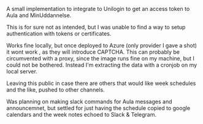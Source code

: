 A small implementation to integrate to Unilogin to get an access token to Aula and MinUddannelse.

This is for sure not as intended, but I was unable to find a way to setup authentication with tokens or certificates. 

Works fine locally, but once deployed to Azure (only provider I gave a shot) it wont work , as they will introduce CAPTCHA. This can probably be circumvented with a proxy, since the image runs fine on my machine, but I could not be bothered. Instead I'm extracting the data with a cronjob on my local server.

Leaving this public in case there are others that would like week schedules and the like, pushed to other channels. 

Was planning on making slack commands for Aula messages and announcemnet, but settled for just having the schedule copied to google calendars and the week notes echoed to Slack & Telegram.
